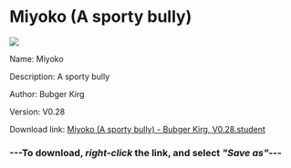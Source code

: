 # Miyoko (A sporty bully)

<img src = "https://raw.githubusercontent.com/Arbiter1223/Koukou-Gurashi-Custom-Students/master/Students/Files/Miyoko%20(A%20sporty%20bully).png">

Name: Miyoko

Description: A sporty bully

Author: Bubger Kirg

Version: V0.28

Download link: <a href="https://raw.githubusercontent.com/Arbiter1223/Koukou-Gurashi-Custom-Students/master/Students/Files/Miyoko%20(A%20sporty%20bully)%20-%20Bubger%20Kirg%2C%20V0.28.student">Miyoko (A sporty bully) - Bubger Kirg, V0.28.student</a>

### ---**To download, _right-click_ the link, and select _"Save as"_**---

